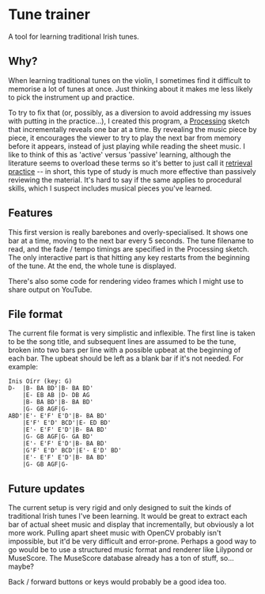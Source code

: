 # Tune trainer

A tool for learning traditional Irish tunes.

## Why?

When learning traditional tunes on the violin, I sometimes find it difficult to memorise a lot of tunes at once. Just thinking about it makes me less likely to pick the instrument up and practice.

To try to fix that (or, possibly, as a diversion to avoid addressing my issues with putting in the practice...), I created this program, a [Processing](https://processing.org) sketch that incrementally reveals one bar at a time. By revealing the music piece by piece, it encourages the viewer to try to play the next bar from memory before it appears, instead of just playing while reading the sheet music. I like to think of this as 'active' versus 'passive' learning, although the literature seems to overload these terms so it's better to just call it [retrieval practice](https://en.wikipedia.org/wiki/Testing_effect) -- in short, this type of study is much more effective than passively reviewing the material. It's hard to say if the same applies to procedural skills, which I suspect includes musical pieces you've learned.

## Features

This first version is really barebones and overly-specialised. It shows one bar at a time, moving to the next bar every 5 seconds. The tune filename to read, and the fade / tempo timings are specified in the Processing sketch. The only interactive part is that hitting any key restarts from the beginning of the tune. At the end, the whole tune is displayed.

There's also some code for rendering video frames which I might use to share output on YouTube.

## File format

The current file format is very simplistic and inflexible. The first line is taken to be the song title, and subsequent lines are assumed to be the tune, broken into two bars per line with a possible upbeat at the beginning of each bar. The upbeat should be left as a blank bar if it's not needed. For example:

```
Inis Oírr (key: G)
D-  |B- BA BD'|B- BA BD'
    |E- EB AB |D- DB AG
    |B- BA BD'|B- BA BD'
    |G- GB AGF|G-
ABD'|E'- E'F' E'D'|B- BA BD'
    |E'F' E'D' BCD'|E- ED BD'
    |E'- E'F' E'D'|B- BA BD'
    |G- GB AGF|G- GA BD'
    |E'- E'F' E'D'|B- BA BD'
    |G'F' E'D' BCD'|E'- E'D' BD'
    |E'- E'F' E'D'|B- BA BD'
    |G- GB AGF|G-
```

## Future updates

The current setup is very rigid and only designed to suit the kinds of traditional Irish tunes I've been learning. It would be great to extract each bar of actual sheet music and display that incrementally, but obviously a lot more work. Pulling apart sheet music with OpenCV probably isn't impossible, but it'd be very difficult and error-prone. Perhaps a good way to go would be to use a structured music format and renderer like Lilypond or MuseScore. The MuseScore database already has a ton of stuff, so... maybe?

Back / forward buttons or keys would probably be a good idea too.
